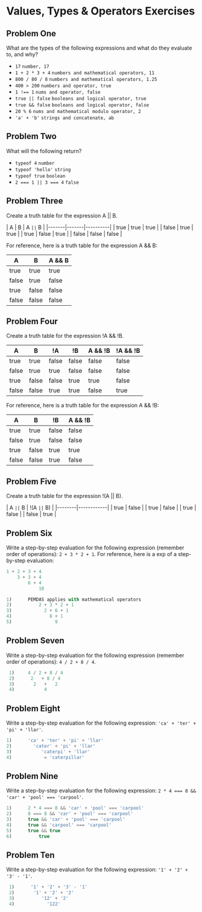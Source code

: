 # Values, Types & Operators Exercises

## Problem One

What are the types of the following expressions and what do they evaluate to, and why?

* `17`
`number, 17`
* `1 + 2 * 3 + 4`
`numbers and mathematical operators, 11`
* `800 / 80 / 8`
`numbers and mathematical operators, 1.25`
* `400 > 200`
`numbers and operator, true`
* `1 !== 1`
`nums and operator, false`
* `true || false`
`booleans and logical operator, true`
* `true && false`
`booleans and logical operator, false`
* `20 % 6`
`nums and mathematical modulo operator, 2`
* `'a' + 'b'`
`strings and concatenate, ab`

## Problem Two

What will the following return?

* `typeof 4`
`number`
*  `typeof 'hello'`
`string`
*  `typeof true`
`boolean`
* `2 === 1 || 3 === 4`
`false` 

## Problem Three

Create a truth table for the expression A || B.

|   A   |   B   |  A `||` B  | 
|-------|-------|----------|
| true  | true  |   true   |
| false | true  |   true   |
| true  | false |   true   |
| false | false |   false  | 

For reference, here is a truth table for the expression A && B:



|   A   |   B   | A && B | 
|-------|-------|--------|
| true  | true  | true   |
| false | true  | false  |
| true  | false | false  |
| false | false | false  | 


## Problem Four

Create a truth table for the expression !A && !B.

|   A   |   B   |  !A   |  !B   | A && !B | !A && !B |
|-------|-------|-------|-------|---------|----------|
| true  | true  | false | false |  false  |   false  |
| false | true  | true  | false |  false  |   false  |
| true  | false | false | true  |  true   |   false  |
| false | false | true  | true  |  false  |   true   |

For reference, here is a truth table for the expression A && !B:

|   A   |   B   |   !B   | A && !B | 
|-------|-------|--------|---------|
| true  | true  | false  |  false  |
| false | true  | false  |  false  |
| true  | false | true   |  true   |
| false | false |  true  |  false  | 

## Problem Five

Create a truth table for the expression !(A || B).

| A `||` B |  !(A `||` B) |
|--------|------------|
|  true  |    false   |
|  true  |    false   |
|  true  |    false   |
|  false |    true    |


## Problem Six

Write a step-by-step evaluation for the following expression (remember order of operations): `2 + 3 * 2 + 1`.
  For reference, here is a exp of a step-by-step evaluation: 
  ```js
  1 + 2 + 3 + 4  
      3 + 3 + 4
          6 + 4
              10
  ```
```js
1)      PEMDAS applies with mathematical operators
2)          2 + 3 * 2 + 1
3)            2 + 6 + 1
4)              8 + 1
5)                9
```

 ## Problem Seven
 
 Write a step-by-step evaluation for the following expression (remember order of operations): `4 / 2 + 8 / 4`.
```js
 1)     4 / 2 + 8 / 4
 2)      2   + 8 / 4
 3)       2   +   2
 4)           4
```
 
 ## Problem Eight
 
 Write a step-by-step evaluation for the following expression: `'ca' + 'ter' + 'pi' + 'llar'`.

 ```js
1)      'ca' + 'ter' + 'pi' + 'llar'
2)        'cater' + 'pi' + 'llar'
3)           'caterpi' + 'llar'
4)            = 'caterpillar'
 ```
 ## Problem Nine
 
 Write a step-by-step evaluation for the following expression: `2 * 4 === 8 && 'car' + 'pool' === 'carpool'`.
```js
1)      2 * 4 === 8 && 'car' + 'pool' === 'carpool'
2)      8 === 8 && 'car' + 'pool' === 'carpool'
3)      true && 'car' + 'pool' === 'carpool'
4)      true && 'carpool' === 'carpool'
5)      true && true
6)          true
```
 
 ## Problem Ten
 
  Write a step-by-step evaluation for the following expression: `'1' + '2' + '3' - '1'`.
 ```js
  1)      '1' + '2' + '3' - '1'
  2)       '1' + '2' + '2'
  3)          '12' + '2'
  4)            '122'
```

  
